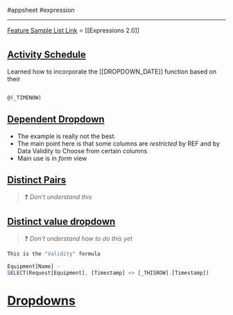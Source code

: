 #appsheet #expression 

---
[Feature Sample List Link](https://support.google.com/appsheet/answer/13036033?hl=en&ref_topic=11981018) ⭐
[[Expressions 2.0]]

##  [Activity Schedule](https://www.appsheet.com/Template/AppDef?appName=ExtracurricularSchedule-71626&appId=ExtracurricularSchedule-71626#Data.Columns.Activity_Schema)

Learned how to incorporate the [[DROPDOWN_DATE]] function based on their 

```Javascript

@(_TIMENOW)

```

##  [Dependent Dropdown](https://www.appsheet.com/Template/AppDef?appName=DependentDropdowns-71626&appId=DependentDropdowns-71626#Data.Columns.Comments_Schema)

- The example is really not the best.
- The main point here is that some columns are _restricted_ by REF and by Data Validity to Choose from certain columns
- Main use is in _form_ view


## [Distinct Pairs](https://www.appsheet.com/Template/AppDef?appName=ItemCharacteristics-71626&appId=ItemCharacteristics-71626#UX.Views.Items)

> ❓ _Don't understand this_


## [Distinct value dropdown](https://www.appsheet.com/Template/AppDef?appName=Onlyallowdistinct-71626&appId=Onlyallowdistinct-71626#Data.Tables)

> ❓ _Don't understand how to do this yet_

```javascript
This is the "Validity" formula

Equipment[Name] -
SELECT(Request[Equipment], [Timestamp] <> [_THISROW].[Timestamp])
```

# [Dropdowns](https://www.appsheet.com/Template/AppDef?appName=Dropdowns-71626&appId=Dropdowns-71626#Data.Columns.Ref%20Values_Schema)

